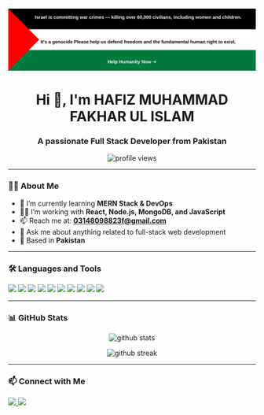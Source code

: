 [![Stand With Palestine](https://github.com/standforhumanity/stand-with-palestine/blob/main/Banners/Banner1.svg)](https://stand-with-palestine.vercel.app)


<h1 align="center">Hi 👋, I'm HAFIZ MUHAMMAD FAKHAR UL ISLAM</h1>
<h3 align="center">A passionate Full Stack Developer from Pakistan</h3>

<p align="center">
  <img src="https://komarev.com/ghpvc/?username=HAFIZ-MUHAMMAD-FAKHAR-UL-ISLAM&label=Profile%20views&color=0e75b6&style=flat" alt="profile views" />
</p>

---

### 🧑‍💻 About Me

- 🌱 I’m currently learning **MERN Stack & DevOps**
- 👨‍💻 I’m working with **React, Node.js, MongoDB, and JavaScript**
- 📫 Reach me at: **03148098823f@gmail.com**
- 💬 Ask me about anything related to full-stack web development
- 📍 Based in **Pakistan**

---

### 🛠️ Languages and Tools

<p align="left">
  <img src="https://img.shields.io/badge/HTML5-E34F26?style=for-the-badge&logo=html5&logoColor=white" />
  <img src="https://img.shields.io/badge/CSS3-1572B6?style=for-the-badge&logo=css3&logoColor=white" />
  <img src="https://img.shields.io/badge/JavaScript-F7DF1E?style=for-the-badge&logo=javascript&logoColor=black" />
  <img src="https://img.shields.io/badge/React-20232A?style=for-the-badge&logo=react&logoColor=61DAFB" />
  <img src="https://img.shields.io/badge/Node.js-339933?style=for-the-badge&logo=nodedotjs&logoColor=white" />
  <img src="https://img.shields.io/badge/Express.js-000000?style=for-the-badge&logo=express&logoColor=white" />
  <img src="https://img.shields.io/badge/MongoDB-4EA94B?style=for-the-badge&logo=mongodb&logoColor=white" />
  <img src="https://img.shields.io/badge/Git-F05032?style=for-the-badge&logo=git&logoColor=white" />
  <img src="https://img.shields.io/badge/GitHub-181717?style=for-the-badge&logo=github&logoColor=white" />
  <img src="https://img.shields.io/badge/VS%20Code-007ACC?style=for-the-badge&logo=visual-studio-code&logoColor=white" />
</p>

---

### 📊 GitHub Stats

<p align="center">
  <img src="https://github-readme-stats.vercel.app/api?username=HAFIZ-MUHAMMAD-FAKHAR-UL-ISLAM&show_icons=true&theme=github_dark" alt="github stats" />
</p>

<p align="center">
  <img src="https://github-readme-streak-stats.herokuapp.com/?user=HAFIZ-MUHAMMAD-FAKHAR-UL-ISLAM&theme=dark" alt="github streak" />
</p>

---

### 📫 Connect with Me

<p align="left">
  <a href="https://www.linkedin.com/in/hafiz-muhammad-fakhar-ul-islam-18043312b" target="_blank">
    <img src="https://img.shields.io/badge/LinkedIn-0077B5?style=for-the-badge&logo=linkedin&logoColor=white" />
  </a>
  <a href="mailto:03148098823f@gmail.com">
    <img src="https://img.shields.io/badge/Gmail-D14836?style=for-the-badge&logo=gmail&logoColor=white" />
  </a>
</p>


